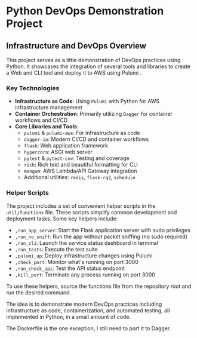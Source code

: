 # Python DevOps Demonstration Project

## Infrastructure and DevOps Overview

This project serves as a little demonstration of DevOps practices using Python. It showcases the integration of several  tools and libraries to create a Web and CLI tool and deploy it to AWS using Pulumi .

### Key Technologies

- **Infrastructure as Code**: Using `Pulumi` with Python for AWS infrastructure management
- **Container Orchestration**: Primarily utilizing `Dagger` for container workflows and CI/CD
- **Core Libraries and Tools**:
  - `pulumi` & `pulumi-aws`: For infrastructure as code
  - `dagger-io`: Modern CI/CD and container workflows
  - `flask`: Web application framework
  - `hypercorn`: ASGI web server
  - `pytest` & `pytest-cov`: Testing and coverage
  - `rich`: Rich text and beautiful formatting for CLI
  - `mangum`: AWS Lambda/API Gateway integration
  - Additional utilities: `redis`, `flask-rq2`, `schedule`

### Helper Scripts

The project includes a set of convenient helper scripts in the `util/functions` file. These scripts simplify common development and deployment tasks. Some key helpers include:

- `,run_app_server`: Start the Flask application server with sudo privileges
- `,run_no_sniff`: Run the app without packet sniffing (no sudo required)
- `,run_cli`: Launch the service status dashboard in terminal
- `,run_tests`: Execute the test suite
- `,pulumi_up`: Deploy infrastructure changes using Pulumi
- `,check_port`: Monitor what's running on port 3000
- `,run_check_api`: Test the API status endpoint
- `,kill_port`: Terminate any process running on port 3000

To use these helpers, source the functions file from the repository root and run the desired command.

The idea is to demonstrate modern DevOps practices including infrastructure as code, containerization, and automated testing, all implemented in Python, in a small amount of code.

The Dockerfile is the one exception, I still need to port it to Dagger.
